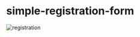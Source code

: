 # simple-registration-form
![registration](https://github.com/VeluthurlaJyothiswarareddy/simple-registration-form/assets/94181086/202401e1-3014-4d18-a602-eebdb53fa51c)
